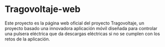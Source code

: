 # Tragovoltaje-web
Este proyecto es la página web oficial del proyecto Tragovoltaje, un proyecto basado una innovadora aplicación móvil diseñada para controlar una pulsera eléctrica que da descargas eléctricas si no se cumplen con los retos de la aplicación.
